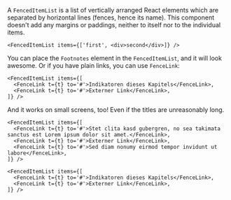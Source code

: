 A `FencedItemList` is a list of vertically arranged React elements which are
separated by horizontal lines (fences, hence its name). This component doesn't
add any margins or paddings, neither to itself nor to the individual items.

```react
<FencedItemList items={['first', <div>second</div>]} />
```

You can place the `Footnotes` element in the `FencedItemList`, and it will look
awesome. Or if you have plain links, you can use `FenceLink`:

```react
<FencedItemList items={[
  <FenceLink t={t} to='#'>Indikatoren dieses Kapitels</FenceLink>,
  <FenceLink t={t} to='#'>Externer Link</FenceLink>,
]} />
```

And it works on small screens, too! Even if the titles are unreasonably long.

```react|noSource,frame,span-2
<FencedItemList items={[
  <FenceLink t={t} to='#'>Stet clita kasd gubergren, no sea takimata sanctus est Lorem ipsum dolor sit amet.</FenceLink>,
  <FenceLink t={t} to='#'>Externer Link</FenceLink>,
  <FenceLink t={t} to='#'>Sed diam nonumy eirmod tempor invidunt ut labore</FenceLink>,
]} />
```

```react|noSource,frame,span-4
<FencedItemList items={[
  <FenceLink t={t} to='#'>Indikatoren dieses Kapitels</FenceLink>,
  <FenceLink t={t} to='#'>Externer Link</FenceLink>,
]} />
```
